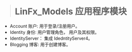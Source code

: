 > # LinFx_Models 应用程序模块

* Account 账户: 用于登录/注册用户。
* Identity 身份: 用户管理角色， 用户及其权限。
* IdentityServer： 集成 IdedntityServer4。
* Blogging 博客: 用于创建博客。
